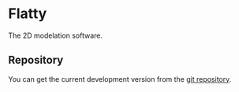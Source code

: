 Flatty
=========

The 2D modelation software.

Repository
----------

You can get the current development version from the [git repository](https://github.com/Skyrpex/Flatty).